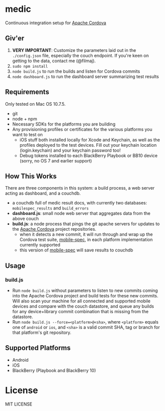 # medic

Continuous integration setup for [Apache Cordova](http://cordova.io)

## Giv'er 

1. **VERY IMPORTANT**: Customize the parameters laid out in the `./config.json` file, especially the couch endpoint. If you're keen on getting to the data, contact me (@filmaj).
2. `sudo npm install`
3. `node build.js` to run the builds and listen for Cordova commits
4. `node dashboard.js` to run the dashboard server summarizing test results

## Requirements

Only tested on Mac OS 10.7.5.

- git
- node + npm
- Necessary SDKs for the platforms you are building
- Any provisioning profiles or certificates for the various platforms you want to test on
  - iOS stuff both installed locally for Xcode and Keychain, as well as the profiles deployed to the test devices. Fill out your keychain location (login.keychain) and your keychain password too!
  - Debug tokens installed to each BlackBerry Playbook or BB10 device (sorry, no OS 7 and earlier support)

## How This Works

There are three components in this system: a build process, a web server acting as dashboard, and a couchdb.

- a couchdb full of medic result docs, with currently two databases: `mobilespec_results` and `build_errors`
- **dashboard.js**: small node web server that aggregates data from the above couch
- **build.js**: a node process that pings the git apache servers for updates to the [Apache Cordova](http://cordova.io) project repositories.
  - when it detects a new commit, it will run through and wrap up the Cordova test suite, [mobile-spec](http://github.com/apache/cordova-mobile-spec), in each platform implementation currently supported
  - this version of [mobile-spec](http://github.com/apache/cordova-mobile-spec) will save results to couchdb

## Usage

### build.js

- Run `node build.js` without parameters to listen to new commits coming into the Apache Cordova project and build tests for these new commits. Will also scan your machine for all connected and supported mobile devices and compare with the couch datastore, and queue any builds for any device+library commit combination that is missing from the datastore.
- Run `node build.js --force=<platform>@<sha>`, where `<platform>` equals one of `android` or `ios`, and `<sha>` is a valid commit SHA, tag or branch for that platform's git repository.

## Supported Platforms

- Android
- iOS
- BlackBerry (Playbook and BlackBerry 10)

# License

MIT LICENSE
